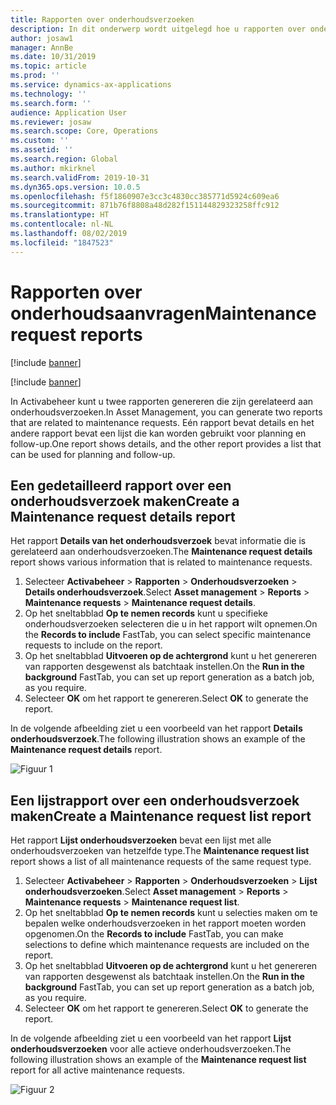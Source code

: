 ```yaml
---
title: Rapporten over onderhoudsverzoeken
description: In dit onderwerp wordt uitgelegd hoe u rapporten over onderhoudsverzoeken maakt in Activabeheer.
author: josaw1
manager: AnnBe
ms.date: 10/31/2019
ms.topic: article
ms.prod: ''
ms.service: dynamics-ax-applications
ms.technology: ''
ms.search.form: ''
audience: Application User
ms.reviewer: josaw
ms.search.scope: Core, Operations
ms.custom: ''
ms.assetid: ''
ms.search.region: Global
ms.author: mkirknel
ms.search.validFrom: 2019-10-31
ms.dyn365.ops.version: 10.0.5
ms.openlocfilehash: f5f1860907e3cc3c4830cc385771d5924c609ea6
ms.sourcegitcommit: 871b76f8808a48d282f151144829323258ffc912
ms.translationtype: HT
ms.contentlocale: nl-NL
ms.lasthandoff: 08/02/2019
ms.locfileid: "1847523"
---
```

# <a name="maintenance-request-reports"></a><span data-ttu-id="7a855-103">Rapporten over onderhoudsaanvragen</span><span class="sxs-lookup"><span data-stu-id="7a855-103">Maintenance request reports</span></span>

[!include [banner](../../includes/banner.md)]

[!include [banner](../../includes/preview-banner.md)]

<span data-ttu-id="7a855-104">In Activabeheer kunt u twee rapporten genereren die zijn gerelateerd aan onderhoudsverzoeken.</span><span class="sxs-lookup"><span data-stu-id="7a855-104">In Asset Management, you can generate two reports that are related to maintenance requests.</span></span> <span data-ttu-id="7a855-105">Eén rapport bevat details en het andere rapport bevat een lijst die kan worden gebruikt voor planning en follow-up.</span><span class="sxs-lookup"><span data-stu-id="7a855-105">One report shows details, and the other report provides a list that can be used for planning and follow-up.</span></span>

## <a name="create-a-maintenance-request-details-report"></a><span data-ttu-id="7a855-106">Een gedetailleerd rapport over een onderhoudsverzoek maken</span><span class="sxs-lookup"><span data-stu-id="7a855-106">Create a Maintenance request details report</span></span>

<span data-ttu-id="7a855-107">Het rapport **Details van het onderhoudsverzoek** bevat informatie die is gerelateerd aan onderhoudsverzoeken.</span><span class="sxs-lookup"><span data-stu-id="7a855-107">The **Maintenance request details** report shows various information that is related to maintenance requests.</span></span>

1. <span data-ttu-id="7a855-108">Selecteer **Activabeheer** \> **Rapporten** \> **Onderhoudsverzoeken** \> **Details onderhoudsverzoek**.</span><span class="sxs-lookup"><span data-stu-id="7a855-108">Select **Asset management** \> **Reports** \> **Maintenance requests** \> **Maintenance request details**.</span></span>
2. <span data-ttu-id="7a855-109">Op het sneltabblad **Op te nemen records** kunt u specifieke onderhoudsverzoeken selecteren die u in het rapport wilt opnemen.</span><span class="sxs-lookup"><span data-stu-id="7a855-109">On the **Records to include** FastTab, you can select specific maintenance requests to include on the report.</span></span>
3. <span data-ttu-id="7a855-110">Op het sneltabblad **Uitvoeren op de achtergrond** kunt u het genereren van rapporten desgewenst als batchtaak instellen.</span><span class="sxs-lookup"><span data-stu-id="7a855-110">On the **Run in the background** FastTab, you can set up report generation as a batch job, as you require.</span></span>
4. <span data-ttu-id="7a855-111">Selecteer **OK** om het rapport te genereren.</span><span class="sxs-lookup"><span data-stu-id="7a855-111">Select **OK** to generate the report.</span></span>

<span data-ttu-id="7a855-112">In de volgende afbeelding ziet u een voorbeeld van het rapport **Details onderhoudsverzoek**.</span><span class="sxs-lookup"><span data-stu-id="7a855-112">The following illustration shows an example of the **Maintenance request details** report.</span></span>

![Figuur 1](media/09-manage-maintenance-requests.png)

## <a name="create-a-maintenance-request-list-report"></a><span data-ttu-id="7a855-114">Een lijstrapport over een onderhoudsverzoek maken</span><span class="sxs-lookup"><span data-stu-id="7a855-114">Create a Maintenance request list report</span></span>

<span data-ttu-id="7a855-115">Het rapport **Lijst onderhoudsverzoeken** bevat een lijst met alle onderhoudsverzoeken van hetzelfde type.</span><span class="sxs-lookup"><span data-stu-id="7a855-115">The **Maintenance request list** report shows a list of all maintenance requests of the same request type.</span></span>

1. <span data-ttu-id="7a855-116">Selecteer **Activabeheer** \> **Rapporten** \> **Onderhoudsverzoeken** \> **Lijst onderhoudsverzoeken**.</span><span class="sxs-lookup"><span data-stu-id="7a855-116">Select **Asset management** \> **Reports** \> **Maintenance requests** \> **Maintenance request list**.</span></span>
2. <span data-ttu-id="7a855-117">Op het sneltabblad **Op te nemen records** kunt u selecties maken om te bepalen welke onderhoudsverzoeken in het rapport moeten worden opgenomen.</span><span class="sxs-lookup"><span data-stu-id="7a855-117">On the **Records to include** FastTab, you can make selections to define which maintenance requests are included on the report.</span></span>
3. <span data-ttu-id="7a855-118">Op het sneltabblad **Uitvoeren op de achtergrond** kunt u het genereren van rapporten desgewenst als batchtaak instellen.</span><span class="sxs-lookup"><span data-stu-id="7a855-118">On the **Run in the background** FastTab, you can set up report generation as a batch job, as you require.</span></span>
4. <span data-ttu-id="7a855-119">Selecteer **OK** om het rapport te genereren.</span><span class="sxs-lookup"><span data-stu-id="7a855-119">Select **OK** to generate the report.</span></span>

<span data-ttu-id="7a855-120">In de volgende afbeelding ziet u een voorbeeld van het rapport **Lijst onderhoudsverzoeken** voor alle actieve onderhoudsverzoeken.</span><span class="sxs-lookup"><span data-stu-id="7a855-120">The following illustration shows an example of the **Maintenance request list** report for all active maintenance requests.</span></span>

![Figuur 2](media/10-manage-maintenance-requests.png)
